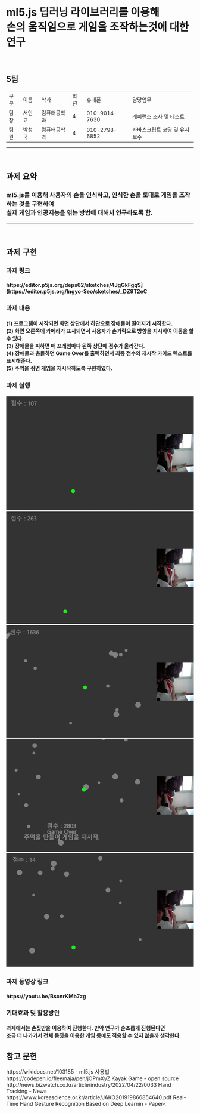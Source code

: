 # ml5.js 딥러닝 라이브러리를 이용해<br>손의 움직임으로 게임을 조작하는것에 대한 연구
<br>
<table>
  <h2>5팀</h2>
  <tr>
    <td>
      구분
    </td>
    <td>
      이름
    </td>
    <td>
      학과
    </td>
    <td>
      학년
    </td>
    <td>
      휴대폰
    </td>
    <td>
      담당업무
    </td>
  </tr>
  <tr>
    <td>
      팀장
    </td>
    <td>
      서인교
    </td>
    <td>
      컴퓨터공학과
    </td>
    <td>
      4
    </td>
    <td>
      010-9014-7630
    </td>
    <td>
      레퍼런스 조사 및 테스트
    </td>
  </tr>
  <tr>
    <td>
      팀원
    </td>
    <td>
      박성국
    </td>
    <td>
      컴퓨터공학과
    </td>
    <td>
      4
    </td>
    <td>
      010-2798-6852
    </td>
    <td>
      자바스크립트 코딩 및 유지보수
    </td>
  </tr>
</table>
<hr>
<br>
<h2>과제 요약</h2> 
<h3>ml5.js를 이용해 사용자의 손을 인식하고, 인식한 손을 토대로 게임을 조작하는 것을 
  구현하여<br>실제 게임과 인공지능을 엮는 방법에 대해서 연구하도록 함.</h3>
<hr>
<br>
<h2>과제 구현</h2>
<div>
  <h3>과제 링크</h3>
  <h4>
    https://editor.p5js.org/deps62/sketches/4JgGkFgqS](https://editor.p5js.org/Ingyo-Seo/sketches/_DZ9T2eC
  </h4>
</div>
<div>
  <h3>과제 내용</h3>
  <h4>
    (1) 프로그램이 시작되면 화면 상단에서 하단으로 장애물이 떨어지기 시작한다.<br>
    (2) 화면 오른쪽에 카메라가 표시되면서 사용자가 손가락으로 방향을 지시하여 이동을 할 수 있다.<br>
    (3) 장애물을 피하면 매 프레임마다 왼쪽 상단에 점수가 올라간다.<br>
    (4) 장애물과 충돌하면 Game Over를 출력하면서 최종 점수와 재시작 가이드 텍스트를 표시해준다.<br>
    (5) 주먹을 쥐면 게임을 재시작하도록 구현하였다.
  </h4>
</div>
<div>
  <h3>과제 실행</h3>
  <h4>
    <img src="Start.PNG">
    <img src="Control 0.PNG">
    <img src="Control 1.PNG">
    <img src="GameOver.PNG">
    <img src="Restart.PNG">
  </h4>
</div>
<div>
  <h3>과제 동영상 링크</h3>
  <h4>
    https://youtu.be/BscnrKMb7zg
  </h4>
</div>
  <h3>
    기대효과 및 활용방안
  </h3>
  <h4>
     과제에서는 손짓만을 이용하여 진행한다. 만약 연구가 순조롭게 진행된다면<br>
     조금 더 나가가서 전체 몸짓을 이용한 게임 등에도 적용할 수 있지 않을까 생각한다.
  </h4>
</div>
<h2>참고 문헌</h2>
https://wikidocs.net/103185 - ml5.js 사용법<br>
https://codepen.io/fleemaja/pen/jOPmXyZ Kayak Game - open source<br>
http://news.bizwatch.co.kr/article/industry/2022/04/22/0033 Hand Tracking - News<br>
https://www.koreascience.or.kr/article/JAKO201919866854640.pdf Real-Time Hand Gesture Recognition Based on Deep Learnin - Paper<
